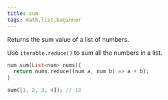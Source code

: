```yaml
---
title: sum
tags: math,list,beginner
---
```


Returns the sum value of a list of numbers.

Use `iterable.reduce()` to sum all the numbers in a list.

```dart
num sum(List<num> nums){
  return nums.reduce((num a, num b) => a + b);
}
```

```dart
sum([1, 2, 3, 4]); // 10
```
